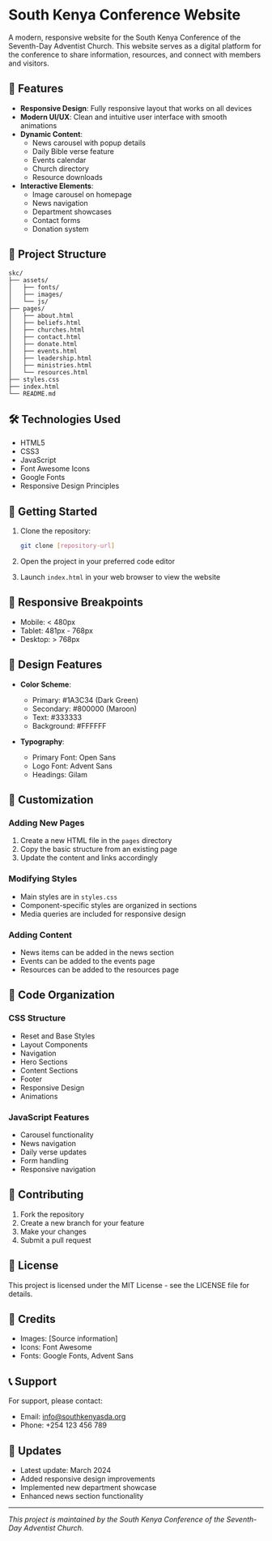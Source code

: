 # South Kenya Conference Website

A modern, responsive website for the South Kenya Conference of the Seventh-Day Adventist Church. This website serves as a digital platform for the conference to share information, resources, and connect with members and visitors.

## 🌟 Features

- **Responsive Design**: Fully responsive layout that works on all devices
- **Modern UI/UX**: Clean and intuitive user interface with smooth animations
- **Dynamic Content**: 
  - News carousel with popup details
  - Daily Bible verse feature
  - Events calendar
  - Church directory
  - Resource downloads
- **Interactive Elements**:
  - Image carousel on homepage
  - News navigation
  - Department showcases
  - Contact forms
  - Donation system

## 📁 Project Structure

```
skc/
├── assets/
│   ├── fonts/
│   ├── images/
│   └── js/
├── pages/
│   ├── about.html
│   ├── beliefs.html
│   ├── churches.html
│   ├── contact.html
│   ├── donate.html
│   ├── events.html
│   ├── leadership.html
│   ├── ministries.html
│   └── resources.html
├── styles.css
├── index.html
└── README.md
```

## 🛠️ Technologies Used

- HTML5
- CSS3
- JavaScript
- Font Awesome Icons
- Google Fonts
- Responsive Design Principles

## 🚀 Getting Started

1. Clone the repository:
   ```bash
   git clone [repository-url]
   ```

2. Open the project in your preferred code editor

3. Launch `index.html` in your web browser to view the website

## 📱 Responsive Breakpoints

- Mobile: < 480px
- Tablet: 481px - 768px
- Desktop: > 768px

## 🎨 Design Features

- **Color Scheme**:
  - Primary: #1A3C34 (Dark Green)
  - Secondary: #800000 (Maroon)
  - Text: #333333
  - Background: #FFFFFF

- **Typography**:
  - Primary Font: Open Sans
  - Logo Font: Advent Sans
  - Headings: Gilam

## 🔧 Customization

### Adding New Pages
1. Create a new HTML file in the `pages` directory
2. Copy the basic structure from an existing page
3. Update the content and links accordingly

### Modifying Styles
- Main styles are in `styles.css`
- Component-specific styles are organized in sections
- Media queries are included for responsive design

### Adding Content
- News items can be added in the news section
- Events can be added to the events page
- Resources can be added to the resources page

## 📝 Code Organization

### CSS Structure
- Reset and Base Styles
- Layout Components
- Navigation
- Hero Sections
- Content Sections
- Footer
- Responsive Design
- Animations

### JavaScript Features
- Carousel functionality
- News navigation
- Daily verse updates
- Form handling
- Responsive navigation

## 🤝 Contributing

1. Fork the repository
2. Create a new branch for your feature
3. Make your changes
4. Submit a pull request

## 📄 License

This project is licensed under the MIT License - see the LICENSE file for details.

## 👥 Credits

- Images: [Source information]
- Icons: Font Awesome
- Fonts: Google Fonts, Advent Sans

## 📞 Support

For support, please contact:
- Email: info@southkenyasda.org
- Phone: +254 123 456 789

## 🔄 Updates

- Latest update: March 2024
- Added responsive design improvements
- Implemented new department showcase
- Enhanced news section functionality

---

*This project is maintained by the South Kenya Conference of the Seventh-Day Adventist Church.*
